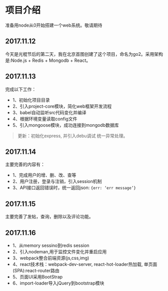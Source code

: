 # 项目介绍

准备用node从0开始搭建一个web系统。敬请期待

## 2017.11.12

今天是光棍节后的第二天，我在北京首图创建了这个项目，命名为go2。采用架构是:Node.js + Redis + Mongodb + React。

## 2017.11.13

完成以下工作：

* 1、初始化项目目录
* 2、引入project-core模块，简化web框架开发流程
* 3、babel自动监听src代码变化并编译
* 4、根据环境变量读取config文件
* 5、引入mongoose模块，成功连接到mongodb数据库

> 更新：初始化express, 并引入debu调试
> 统一异常处理。

## 2017.11.14

主要完善的内容有：

* 1、完成用户的增、删、改、查等
* 2、用户注册，登录与注销，引入session机制
* 3、API接口返回错误时，统一返回json: `{err: ‘err message’}`

## 2017.11.15

主要完善了发帖，查询，删除以及评论功能。

## 2017.11.16

* 1、从memory sessino到redis session
* 2、引入nodeman,用于监控文件变化并重启应用
* 3、webpack整合前端资源(js,css,img)
* 4、react技术栈：webpack-dev-server, react-hot-loader热加载, 单页面(SPA):react-router路由
* 5、页面UI采用BootStrap
* 6、import-loader导入jQuery到bootstrap模块